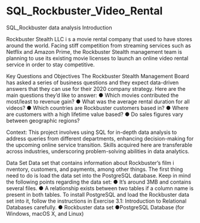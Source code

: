 # SQL_Rockbuster_Video_Rental
<h>SQL_Rockbuster data analysis</h>
<h>Introduction</h>
<p>Rockbuster Stealth LLC i s a movie rental company that used to have stores around the
world. Facing stiff competition from streaming services such as Netflix and Amazon Prime,
the Rockbuster Stealth management team is planning to use its existing movie licenses to
launch an online video rental service in order to stay competitive.</p>

Key Questions and Objectives
The Rockbuster Stealth Management Board has asked a series of business questions and
they expect data-driven answers that they can use for their 2020 company strategy. Here are
the main questions they’d like to answer:
● Which movies contributed the most/least to revenue gain?
● What was the average rental duration for all videos?
● Which countries are Rockbuster customers based in?
● Where are customers with a high lifetime value based?
● Do sales figures vary between geographic regions?

Context: This project involves using SQL for in-depth data analysis to address queries from different departments, 
enhancing decision-making for the upcoming online service transition. Skills acquired here are transferable across industries, 
underscoring problem-solving abilities in data analytics.

Data Set
Data set that contains information about Rockbuster’s
film i nventory, customers, and payments, among other things. The first thing need to
do is load the data set into the PostgreSQL database. Keep in mind the following points
regarding the data set:
● It’s around 3MB and contains several files.
● A relationship exists between two tables if a column name is present in both tables.
To install PostgreSQL and load the Rockbuster data set into it, follow the instructions in
Exercise 3.1: Introduction to Relational Databases carefully.
● Rockbuster data set
●PostgreSQL Database (for Windows, macOS X, and Linux)
